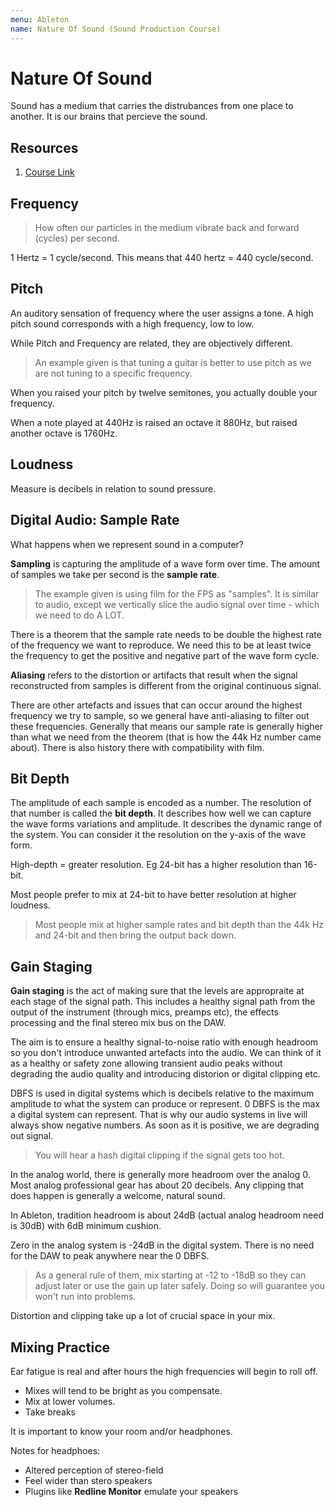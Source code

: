 ```yaml
---
menu: Ableton
name: Nature Of Sound (Sound Production Course)
---
```


# Nature Of Sound

Sound has a medium that carries the distrubances from one place to another. It is our brains that percieve the sound.

## Resources

1. [Course Link](https://www.kadenze.com/courses/sound-production-in-ableton-live-for-musicians-and-artists-v/sessions/introduction-to-ableton-live)

## Frequency

> How often our particles in the medium vibrate back and forward (cycles) per second.

1 Hertz = 1 cycle/second. This means that 440 hertz = 440 cycle/second.

## Pitch

An auditory sensation of frequency where the user assigns a tone. A high pitch sound corresponds with a high frequency, low to low.

While Pitch and Frequency are related, they are objectively different.

> An example given is that tuning a guitar is better to use pitch as we are not tuning to a specific frequency.

When you raised your pitch by twelve semitones, you actually double your frequency.

When a note played at 440Hz is raised an octave it 880Hz, but raised another octave is 1760Hz.

## Loudness

Measure is decibels in relation to sound pressure.

## Digital Audio: Sample Rate

What happens when we represent sound in a computer?

**Sampling** is capturing the amplitude of a wave form over time. The amount of samples we take per second is the **sample rate**.

> The example given is using film for the FPS as "samples". It is similar to audio, except we vertically slice the audio signal over time - which we need to do A LOT.

There is a theorem that the sample rate needs to be double the highest rate of the frequency we want to reproduce. We need this to be at least twice the frequency to get the positive and negative part of the wave form cycle.

**Aliasing** refers to the distortion or artifacts that result when the signal reconstructed from samples is different from the original continuous signal.

There are other artefacts and issues that can occur around the highest frequency we try to sample, so we general have anti-aliasing to filter out these frequencies. Generally that means our sample rate is generally higher than what we need from the theorem (that is how the 44k Hz number came about). There is also history there with compatibility with film.

## Bit Depth

The amplitude of each sample is encoded as a number. The resolution of that number is called the **bit depth**. It describes how well we can capture the wave forms variations and amplitude. It describes the dynamic range of the system. You can consider it the resolution on the y-axis of the wave form.

High-depth = greater resolution. Eg 24-bit has a higher resolution than 16-bit.

Most people prefer to mix at 24-bit to have better resolution at higher loudness.

> Most people mix at higher sample rates and bit depth than the 44k Hz and 24-bit and then bring the output back down.

## Gain Staging

**Gain staging** is the act of making sure that the levels are appropraite at each stage of the signal path. This includes a healthy signal path from the output of the instrument (through mics, preamps etc), the effects processing and the final stereo mix bus on the DAW.

The aim is to ensure a healthy signal-to-noise ratio with enough headroom so you don't introduce unwanted artefacts into the audio. We can think of it as a healthy or safety zone allowing transient audio peaks without degrading the audio quality and introducing distorion or digital clipping etc.

DBFS is used in digital systems which is decibels relative to the maximum amplitude to what the system can produce or represent. 0 DBFS is the max a digital system can represent. That is why our audio systems in live will always show negative numbers. As soon as it is positive, we are degrading out signal.

> You will hear a hash digital clipping if the signal gets too hot.

In the analog world, there is generally more headroom over the analog 0. Most analog professional gear has about 20 decibels. Any clipping that does happen is generally a welcome, natural sound.

In Ableton, tradition headroom is about 24dB (actual analog headroom need is 30dB) with 6dB minimum cushion.

Zero in the analog system is -24dB in the digital system. There is no need for the DAW to peak anywhere near the 0 DBFS.

> As a general rule of them, mix starting at -12 to -18dB so they can adjust later or use the gain up later safely. Doing so will guarantee you won't run into problems.

Distortion and clipping take up a lot of crucial space in your mix.

## Mixing Practice

Ear fatigue is real and after hours the high frequencies will begin to roll off.

- Mixes will tend to be bright as you compensate.
- Mix at lower volumes.
- Take breaks

It is important to know your room and/or headphones.

Notes for headphoes:

- Altered perception of stereo-field
- Feel wider than stero speakers
- Plugins like **Redline Monitor** emulate your speakers
